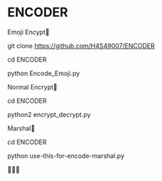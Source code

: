 # ENCODER

Emoji Encypt🖤

git clone https://github.com/H4S49007/ENCODER

cd ENCODER

python Encode_Emoji.py

Normal Encrypt🖤

cd ENCODER

python2 encrypt_decrypt.py

Marshal🖤

cd ENCODER

python use-this-for-encode-marshal.py

👀👀👀


